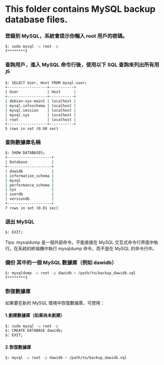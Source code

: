 # This folder contains MySQL backup database files.     

### 登錄到 MySQL，系統會提示你輸入 root 用戶的密碼。 
```bash       
$: sudo mysql -u root -p   
f********3       
```
  
### 查詢用戶，進入 MySQL 命令行後，使用以下 SQL 查詢來列出所有用戶  
```bash       
$: SELECT User, Host FROM mysql.user;
+------------------+-----------+  
| User             | Host      |  
+------------------+-----------+  
| debian-sys-maint | localhost |  
| mysql.infoschema | localhost |  
| mysql.session    | localhost |  
| mysql.sys        | localhost |  
| root             | localhost |  
+------------------+-----------+  
5 rows in set (0.00 sec)     
```

### 查詢數據庫名稱    
```bash       
$: SHOW DATABASES;
+--------------------+  
| Database           |  
+--------------------+  
| dawidb             |  
| information_schema |  
| mysql              |  
| performance_schema |  
| sys                |  
| userdb             |  
| versiondb          |  
+--------------------+  
7 rows in set (0.01 sec)      
```


### 退出 MySQL 
```bash
$: EXIT;  
```

Tips: mysqldump 是一個外部命令，不能直接在 MySQL 交互式命令行界面中執行。在系統的終端機中執行 mysqldump 命令，而不是在 MySQL 的命令行中。  


### 備份 其中的一個 MySQL 數據庫（例如 dawidb）  
```bash   
$: mysqldump -u root -p dawidb > /path/to/backup_dawidb.sql  
f********3   
```

### 恢復數據庫   

如果要在新的 MySQL 環境中恢復數據庫，可使用：   
#### 1.創建數據庫（如果尚未創建）  
```bash  
$: sudo mysql -u root -p   
$: CREATE DATABASE dawidb;  
$: EXIT;  
```   
#### 2.恢復數據庫   
```bash  
$: mysql -u root -p dawidb < /path/to/backup_dawidb.sql 
 ```   
